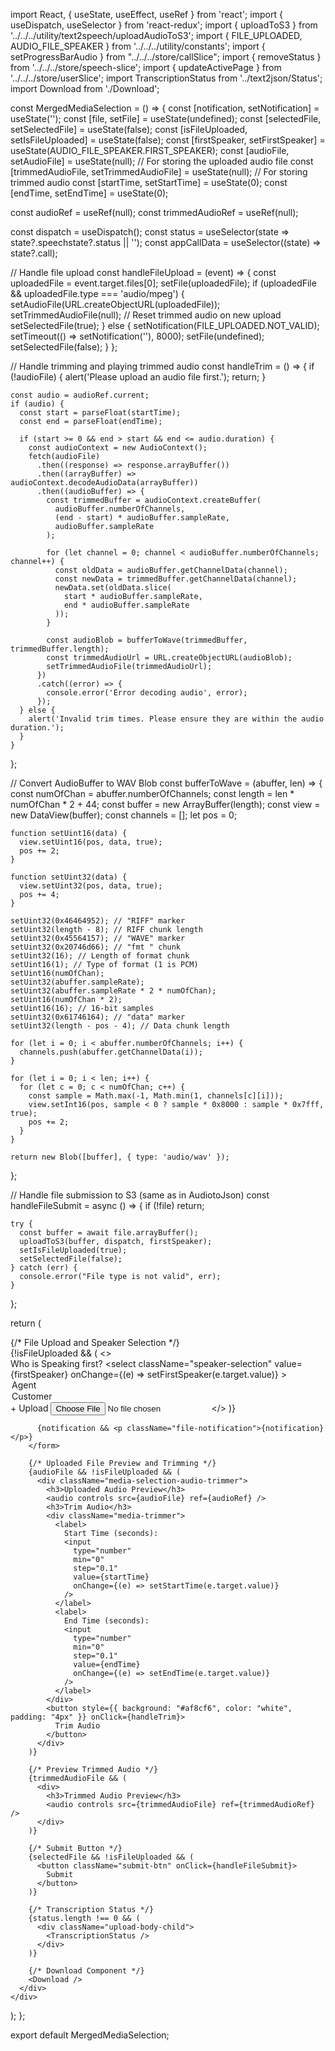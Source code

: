 import React, { useState, useEffect, useRef } from 'react';
import { useDispatch, useSelector } from 'react-redux';
import { uploadToS3 } from '../../../utility/text2speech/uploadAudioToS3';
import { FILE_UPLOADED, AUDIO_FILE_SPEAKER } from '../../../utility/constants';
import { setProgressBarAudio } from "../../../store/callSlice";
import { removeStatus } from '../../../store/speech-slice';
import { updateActivePage } from '../../../store/userSlice';
import TranscriptionStatus from '../text2json/Status';
import Download from './Download';

const MergedMediaSelection = () => {
  const [notification, setNotification] = useState('');
  const [file, setFile] = useState(undefined);
  const [selectedFile, setSelectedFile] = useState(false);
  const [isFileUploaded, setIsFileUploaded] = useState(false);
  const [firstSpeaker, setFirstSpeaker] = useState(AUDIO_FILE_SPEAKER.FIRST_SPEAKER);
  const [audioFile, setAudioFile] = useState(null); // For storing the uploaded audio file
  const [trimmedAudioFile, setTrimmedAudioFile] = useState(null); // For storing trimmed audio
  const [startTime, setStartTime] = useState(0);
  const [endTime, setEndTime] = useState(0);
  
  const audioRef = useRef(null);
  const trimmedAudioRef = useRef(null);
  
  const dispatch = useDispatch();
  const status = useSelector(state => state?.speechstate?.status || '');
  const appCallData = useSelector((state) => state?.call);

  // Handle file upload
  const handleFileUpload = (event) => {
    const uploadedFile = event.target.files[0];
    setFile(uploadedFile);
    if (uploadedFile && uploadedFile.type === 'audio/mpeg') {
      setAudioFile(URL.createObjectURL(uploadedFile));
      setTrimmedAudioFile(null); // Reset trimmed audio on new upload
      setSelectedFile(true);
    } else {
      setNotification(FILE_UPLOADED.NOT_VALID);
      setTimeout(() => setNotification(''), 8000);
      setFile(undefined);
      setSelectedFile(false);
    }
  };

  // Handle trimming and playing trimmed audio
  const handleTrim = () => {
    if (!audioFile) {
      alert('Please upload an audio file first.');
      return;
    }

    const audio = audioRef.current;
    if (audio) {
      const start = parseFloat(startTime);
      const end = parseFloat(endTime);

      if (start >= 0 && end > start && end <= audio.duration) {
        const audioContext = new AudioContext();
        fetch(audioFile)
          .then((response) => response.arrayBuffer())
          .then((arrayBuffer) => audioContext.decodeAudioData(arrayBuffer))
          .then((audioBuffer) => {
            const trimmedBuffer = audioContext.createBuffer(
              audioBuffer.numberOfChannels,
              (end - start) * audioBuffer.sampleRate,
              audioBuffer.sampleRate
            );

            for (let channel = 0; channel < audioBuffer.numberOfChannels; channel++) {
              const oldData = audioBuffer.getChannelData(channel);
              const newData = trimmedBuffer.getChannelData(channel);
              newData.set(oldData.slice(
                start * audioBuffer.sampleRate,
                end * audioBuffer.sampleRate
              ));
            }

            const audioBlob = bufferToWave(trimmedBuffer, trimmedBuffer.length);
            const trimmedAudioUrl = URL.createObjectURL(audioBlob);
            setTrimmedAudioFile(trimmedAudioUrl);
          })
          .catch((error) => {
            console.error('Error decoding audio', error);
          });
      } else {
        alert('Invalid trim times. Please ensure they are within the audio duration.');
      }
    }
  };

  // Convert AudioBuffer to WAV Blob
  const bufferToWave = (abuffer, len) => {
    const numOfChan = abuffer.numberOfChannels;
    const length = len * numOfChan * 2 + 44;
    const buffer = new ArrayBuffer(length);
    const view = new DataView(buffer);
    const channels = [];
    let pos = 0;

    function setUint16(data) {
      view.setUint16(pos, data, true);
      pos += 2;
    }

    function setUint32(data) {
      view.setUint32(pos, data, true);
      pos += 4;
    }

    setUint32(0x46464952); // "RIFF" marker
    setUint32(length - 8); // RIFF chunk length
    setUint32(0x45564157); // "WAVE" marker
    setUint32(0x20746d66); // "fmt " chunk
    setUint32(16); // Length of format chunk
    setUint16(1); // Type of format (1 is PCM)
    setUint16(numOfChan);
    setUint32(abuffer.sampleRate);
    setUint32(abuffer.sampleRate * 2 * numOfChan);
    setUint16(numOfChan * 2);
    setUint16(16); // 16-bit samples
    setUint32(0x61746164); // "data" marker
    setUint32(length - pos - 4); // Data chunk length

    for (let i = 0; i < abuffer.numberOfChannels; i++) {
      channels.push(abuffer.getChannelData(i));
    }

    for (let i = 0; i < len; i++) {
      for (let c = 0; c < numOfChan; c++) {
        const sample = Math.max(-1, Math.min(1, channels[c][i]));
        view.setInt16(pos, sample < 0 ? sample * 0x8000 : sample * 0x7fff, true);
        pos += 2;
      }
    }

    return new Blob([buffer], { type: 'audio/wav' });
  };

  // Handle file submission to S3 (same as in AudiotoJson)
  const handleFileSubmit = async () => {
    if (!file) return;

    try {
      const buffer = await file.arrayBuffer();
      uploadToS3(buffer, dispatch, firstSpeaker);
      setIsFileUploaded(true);
      setSelectedFile(false);
    } catch (err) {
      console.error("File type is not valid", err);
    }
  };

  return (
    <div className="container">
      <div className="main-body-container">
        {/* File Upload and Speaker Selection */}
        <form className="upload-body-container">
          {!isFileUploaded && (
            <>
              <div className="speaker-selection-container1">
                <label>Who is Speaking first?</label>
                <select
                  className="speaker-selection"
                  value={firstSpeaker}
                  onChange={(e) => setFirstSpeaker(e.target.value)}
                >
                  <option value="Agent">Agent</option>
                  <option value="Customer">Customer</option>
                </select>
              </div>
              <label htmlFor="audio-file" className="upload-btn1 tab btn-active">
                + Upload
              </label>
              <input
                className="file-upload"
                id="audio-file"
                type="file"
                accept=".mp3"
                onChange={handleFileUpload}
              />
            </>
          )}

          {notification && <p className="file-notification">{notification}</p>}
        </form>

        {/* Uploaded File Preview and Trimming */}
        {audioFile && !isFileUploaded && (
          <div className="media-selection-audio-trimmer">
            <h3>Uploaded Audio Preview</h3>
            <audio controls src={audioFile} ref={audioRef} />
            <h3>Trim Audio</h3>
            <div className="media-trimmer">
              <label>
                Start Time (seconds):
                <input
                  type="number"
                  min="0"
                  step="0.1"
                  value={startTime}
                  onChange={(e) => setStartTime(e.target.value)}
                />
              </label>
              <label>
                End Time (seconds):
                <input
                  type="number"
                  min="0"
                  step="0.1"
                  value={endTime}
                  onChange={(e) => setEndTime(e.target.value)}
                />
              </label>
            </div>
            <button style={{ background: "#af8cf6", color: "white", padding: "4px" }} onClick={handleTrim}>
              Trim Audio
            </button>
          </div>
        )}

        {/* Preview Trimmed Audio */}
        {trimmedAudioFile && (
          <div>
            <h3>Trimmed Audio Preview</h3>
            <audio controls src={trimmedAudioFile} ref={trimmedAudioRef} />
          </div>
        )}

        {/* Submit Button */}
        {selectedFile && !isFileUploaded && (
          <button className="submit-btn" onClick={handleFileSubmit}>
            Submit
          </button>
        )}

        {/* Transcription Status */}
        {status.length !== 0 && (
          <div className="upload-body-child">
            <TranscriptionStatus />
          </div>
        )}

        {/* Download Component */}
        <Download />
      </div>
    </div>
  );
};

export default MergedMediaSelection;
